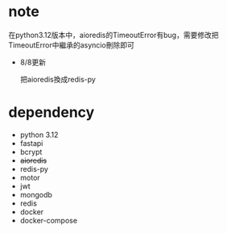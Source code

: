
# note
在python3.12版本中，aioredis的TimeoutError有bug，需要修改把TimeoutError中繼承的asyncio刪除即可

- 8/8更新

    把aioredis換成redis-py



# dependency
- python 3.12
- fastapi
- bcrypt
- ~~aioredis~~
- redis-py
- motor
- jwt
- mongodb
- redis
- docker
- docker-compose